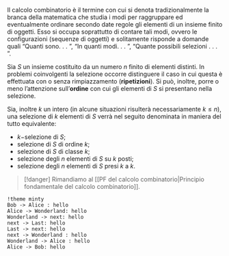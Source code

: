 Il calcolo combinatorio è il termine con cui si denota tradizionalmente la branca della matematica che studia i modi per raggruppare ed eventualmente ordinare secondo date regole gli elementi di un insieme finito di oggetti. Esso si occupa soprattutto di contare tali modi, ovvero le configurazioni (sequenze di oggetti) e solitamente risponde a domande quali “Quanti sono. . . ”, “In quanti modi. . . ”, “Quante possibili selezioni . . . ”.

Sia $S$ un insieme costituito da un numero $n$ finito di elementi distinti. In problemi coinvolgenti la selezione occorre distinguere il caso in cui questa è effettuata con o senza rimpiazzamento (**ripetizioni**). Si può, inoltre, porre o meno l’attenzione sull’**ordine** con cui gli elementi di $S$ si presentano nella selezione.

Sia, inoltre $k$ un intero (in alcune situazioni risulterà necessariamente $k \leq n$), una selezione di $k$ elementi di $S$ verrà nel seguito denominata in maniera del tutto equivalente:

- $k-$selezione di $S$;  
- selezione di $S$ di ordine $k$;  
- selezione di $S$ di classe $k$;  
- selezione degli $n$ elementi di $S$ su $k$ posti;
- selezione degli $n$ elementi di $S$ presi $k$ a $k$.

>[!danger] Rimandiamo al [[PF del calcolo combinatorio|Principio fondamentale del calcolo combinatorio]].

```plantuml
!theme minty
Bob -> Alice : hello
Alice -> Wonderland: hello
Wonderland -> next: hello
next -> Last: hello
Last -> next: hello
next -> Wonderland : hello
Wonderland -> Alice : hello
Alice -> Bob: hello
```
